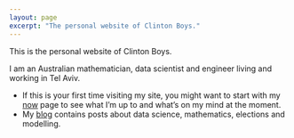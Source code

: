 ```yaml
---
layout: page
excerpt: "The personal website of Clinton Boys."
---
```


This is the personal website of Clinton Boys. 

I am an Australian mathematician, data scientist and engineer living and working in Tel Aviv. 

- If this is your first time visiting my site, you might want to start with my [now](http://www.clintonboys.com/now) page to see what I’m up to and what’s on my mind at the moment.
- My [blog](http://www.clintonboys.com/posts/) contains posts about data science, mathematics, elections and modelling. 
